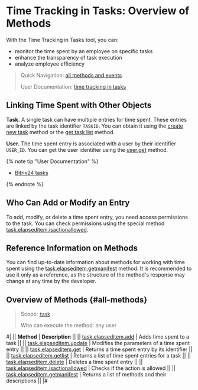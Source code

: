 # Time Tracking in Tasks: Overview of Methods

With the Time Tracking in Tasks tool, you can:
- monitor the time spent by an employee on specific tasks
- enhance the transparency of task execution
- analyze employee efficiency

> Quick Navigation: [all methods and events](#all-methods) 
> 
> User Documentation: [time tracking in tasks](https://helpdesk.bitrix24.com/open/18009084/) 

## Linking Time Spent with Other Objects

**Task.** A single task can have multiple entries for time spent. These entries are linked by the task identifier `TASKID`. You can obtain it using the [create new task](../tasks-task-add.md) method or the [get task list](../tasks-task-list.md) method.

**User.** The time spent entry is associated with a user by their identifier `USER_ID`. You can get the user identifier using the [user.get](../../user/user-get.md) method.

{% note tip "User Documentation" %}

- [Bitrix24 tasks](https://helpdesk.bitrix24.com/open/18034564/)

{% endnote %}

## Who Can Add or Modify an Entry

To add, modify, or delete a time spent entry, you need access permissions to the task. You can check permissions using the special method [task.elapseditem.isactionallowed](./task-elapsed-item-is-action-allowed.md).

## Reference Information on Methods

You can find up-to-date information about methods for working with time spent using the [task.elapseditem.getmanifest](./task-elapsed-item-get-manifest.md) method. It is recommended to use it only as a reference, as the structure of the method's response may change at any time by the developer.

## Overview of Methods {#all-methods}

> Scope: [`task`](../../scopes/permissions.md)
>
> Who can execute the method: any user

#| 
|| **Method** | **Description** ||
|| [task.elapseditem.add](./task-elapsed-item-add.md) | Adds time spent to a task ||
|| [task.elapseditem.update](./task-elapsed-item-update.md) | Modifies the parameters of a time spent entry ||
|| [task.elapseditem.get](./task-elapsed-item-get.md) | Returns a time spent entry by its identifier ||
|| [task.elapseditem.getlist](./task-elapsed-item-get-list.md) | Returns a list of time spent entries for a task ||
|| [task.elapseditem.delete](./task-elapsed-item-delete.md) | Deletes a time spent entry ||
|| [task.elapseditem.isactionallowed](./task-elapsed-item-is-action-allowed.md) | Checks if the action is allowed ||
|| [task.elapseditem.getmanifest](./task-elapsed-item-get-manifest.md) | Returns a list of methods and their descriptions ||
|#